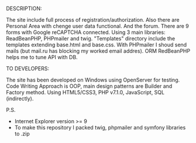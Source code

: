 DESCRIPTION:

The site include full process of registration/authorization. Also there are Personal Area with chenge user data functional. And the forum. There are 9 forms with Google reCAPTCHA connected. Using 3 main libraries: ReadBeanPHP, PHPmailer and twig. "Templates" directory include the templates extending base.html and base.css. With PHPmailer I shoud send mails (but mail.ru has blocking my worked email addres). ORM RedBeanPHP helps me to tune API with DB.

TO DEVELOPERS:

The site has been developed on Windows using OpenServer for testing. Code Writing Approach is OOP, main design patterns are Builder and Factory method. Using HTML5/CSS3, PHP v7.1.0, JavaScript, SQL (indirectly).

P.S.

- Internet Explorer version >= 9 
- To make this repository I packed twig, phpmailer and symfony libraries to .zip
